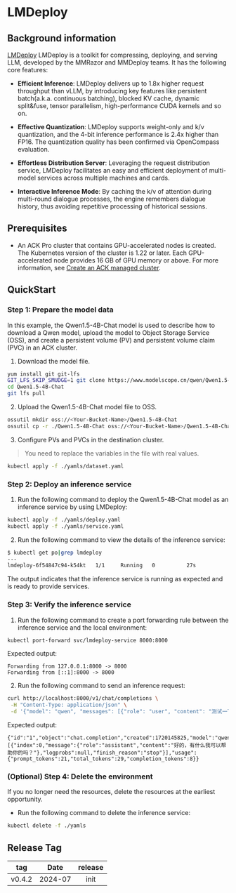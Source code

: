 # LMDeploy

## Background information

[LMDeploy](https://github.com/InternLM/lmdeploy) LMDeploy is a toolkit for compressing, deploying, and serving LLM, developed by the MMRazor and MMDeploy teams. It has the following core features:  

- <b>Efficient Inference</b>: LMDeploy delivers up to 1.8x higher request throughput than vLLM, by introducing key features like persistent batch(a.k.a. continuous batching), blocked KV cache, dynamic split&fuse, tensor parallelism, high-performance CUDA kernels and so on.
  

- <b>Effective Quantization</b>: LMDeploy supports weight-only and k/v quantization, and the 4-bit inference performance is 2.4x higher than FP16. The quantization quality has been confirmed via OpenCompass evaluation.  
  

- <b>Effortless Distribution Server</b>: Leveraging the request distribution service, LMDeploy facilitates an easy and efficient deployment of multi-model services across multiple machines and cards.
  

- <b>Interactive Inference Mode</b>: By caching the k/v of attention during multi-round dialogue processes, the engine remembers dialogue history, thus avoiding repetitive processing of historical sessions.

## Prerequisites
- An ACK Pro cluster that contains GPU-accelerated nodes is created. The Kubernetes version of the cluster is 1.22 or later. Each GPU-accelerated node provides 16 GB of GPU memory or above. For more information, see [Create an ACK managed cluster](https://www.alibabacloud.com/help/en/ack/ack-managed-and-ack-dedicated/user-guide/create-an-ack-managed-cluster-2).


## QuickStart

### Step 1: Prepare the model data
In this example, the Qwen1.5-4B-Chat model is used to describe how to download a Qwen model, upload the model to Object Storage Service (OSS), and create a persistent volume (PV) and persistent volume claim (PVC) in an ACK cluster.

1. Download the model file.
```bash
yum install git git-lfs
GIT_LFS_SKIP_SMUDGE=1 git clone https://www.modelscope.cn/qwen/Qwen1.5-4B-Chat.git
cd Qwen1.5-4B-Chat
git lfs pull
```

2. Upload the Qwen1.5-4B-Chat model file to OSS.
```bash
ossutil mkdir oss://<Your-Bucket-Name>/Qwen1.5-4B-Chat
ossutil cp -r ./Qwen1.5-4B-Chat oss://<Your-Bucket-Name>/Qwen1.5-4B-Chat
```

3. Configure PVs and PVCs in the destination cluster.
> You need to replace the variables in the file with real values.  
```bash
kubectl apply -f ./yamls/dataset.yaml
```

### Step 2: Deploy an inference service
1. Run the following command to deploy the Qwen1.5-4B-Chat model as an inference service by using LMDeploy:

```bash
kubectl apply -f ./yamls/deploy.yaml
kubectl apply -f ./yamls/service.yaml
```

2. Run the following command to view the details of the inference service:
```bash
$ kubectl get po|grep lmdeploy
---
lmdeploy-6f54847c94-k54kt   1/1     Running   0          27s
```
The output indicates that the inference service is running as expected and is ready to provide services.


### Step 3: Verify the inference service
1. Run the following command to create a port forwarding rule between the inference service and the local environment:
```bash
kubectl port-forward svc/lmdeploy-service 8000:8000
```
Expected output:
```text
Forwarding from 127.0.0.1:8000 -> 8000
Forwarding from [::1]:8000 -> 8000
```
2. Run the following command to send an inference request:
```bash
curl http://localhost:8000/v1/chat/completions \
 -H "Content-Type: application/json" \
 -d '{"model": "qwen", "messages": [{"role": "user", "content": "测试一下"}], "max_tokens": 10, "temperature": 0.7, "top_p": 0.9, "seed": 10}'
```
Expected output:
```text
{"id":"1","object":"chat.completion","created":1720145825,"model":"qwen","choices":[{"index":0,"message":{"role":"assistant","content":"好的，有什么我可以帮助你的吗？"},"logprobs":null,"finish_reason":"stop"}],"usage":{"prompt_tokens":21,"total_tokens":29,"completion_tokens":8}}
```
### (Optional) Step 4: Delete the environment
If you no longer need the resources, delete the resources at the earliest opportunity.
- Run the following command to delete the inference service:
```bash
kubectl delete -f ./yamls
```

## Release Tag

|   tag    |   Date    |  release  |
|:--------:|:---------:|:---------:|
|  v0.4.2  |  2024-07  |   init    |           


